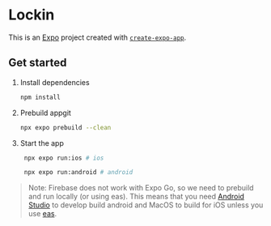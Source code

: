 # Lockin

This is an [Expo](https://expo.dev) project created with [`create-expo-app`](https://www.npmjs.com/package/create-expo-app).

## Get started

1. Install dependencies

   ```bash
   npm install
   ```
2. Prebuild appgit
   ```bash
   npx expo prebuild --clean
   ```

3. Start the app

   ```bash
    npx expo run:ios # ios
   ```
   ```bash
    npx expo run:android # android
   ```
> Note: Firebase does not work with Expo Go, so we need to prebuild and run locally (or using eas). This means that you need [Android Studio](https://developer.android.com/studio) to develop build android and MacOS to build for iOS unless you use [eas](https://expo.dev/eas).

